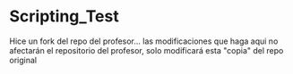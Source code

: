 # Scripting_Test

Hice un fork del repo del profesor... las modificaciones que haga aqui no afectarán el repositorio del profesor, solo modificará esta "copia" del repo original
